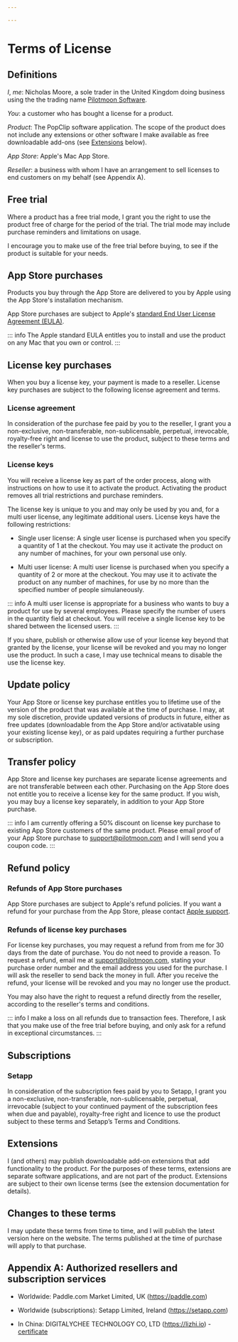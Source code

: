 ```yaml
---

---
```


# Terms of License

## Definitions

*I*, *me*: Nicholas Moore, a sole trader in the United Kingdom doing business using the the trading name [Pilotmoon Software](https://pilotmoon.com/about).

*You*: a customer who has bought a license for a product.

*Product*: The PopClip software application. The scope of the product does not include any extensions or other software I make available as free downloadable add-ons (see [Extensions](#extensions) below).

*App Store*: Apple's Mac App Store.

*Reseller*: a business with whom I have an arrangement to sell licenses to end customers on my behalf (see Appendix A).

## Free trial

Where a product has a free trial mode, I grant you the right to use the product free of charge for the period of the trial. The trial mode may include purchase reminders and limitations on usage.

I encourage you to make use of the free trial before buying, to see if the product is suitable for your needs.

## App Store purchases

Products you buy through the App Store are delivered to you by Apple using the App Store's installation mechanism.

App Store purchases are subject to Apple's [standard End User License Agreement (EULA)](https://www.apple.com/legal/internet-services/itunes/dev/stdeula/).

::: info
The Apple standard EULA entitles you to install and use the product on any Mac that you own or control.
:::

## License key purchases

When you buy a license key, your payment is made to a reseller. License key purchases are subject to the following license agreement and terms.

### License agreement

In consideration of the purchase fee paid by you to the reseller, I grant you a non-exclusive, non-transferable, non-sublicensable, perpetual, irrevocable, royalty-free right and license to use the product, subject to these terms and the reseller's terms.

### License keys

You will receive a license key as part of the order process, along with instructions on how to use it to activate the product. Activating the product removes all trial restrictions and purchase reminders.

The license key is unique to you and may only be used by you and, for a multi user license, any legitimate additional users. License keys have the following restrictions:

* Single user license: A single user license is purchased when you specify a quantity of 1 at the checkout. You may use it activate the product on any number of machines, for your own personal use only.

* Multi user license: A multi user license is purchased when you specify a quantity of 2 or more at the checkout. You may use it to activate the product on any number of machines, for use by no more than the specified number of people simulaneously.

::: info
 A multi user license is appropriate for a business who wants to buy a product for use by several employees. Please specify the number of users in the quantity field at checkout. You will receive a single license key to be shared between the licensed users.
:::

If you share, publish or otherwise allow use of your license key beyond that granted by the license, your license will be revoked and you may no longer use the product. In such a case, I may use technical means to disable the use the license key.

## Update policy

Your App Store or license key purchase entitles you to lifetime use of the version of the product that was available at the time of purchase. I may, at my sole discretion, provide updated versions of products in future, either as free updates (downloadable from the App Store and/or activatable using your existing license key), or as paid updates requiring a further purchase or subscription.

## Transfer policy

App Store and license key purchases are separate license agreements and are not transferable between each other. Purchasing on the App Store does not entitle you to receive a license key for the same product. If you wish, you may buy a license key separately, in addition to your App Store purchase.

::: info
I am currently offering a 50% discount on license key purchase to existing App Store customers of the same product. Please email proof of your App Store purchase to <a href="mailto:support@pilotmoon.com">support@pilotmoon.com</a> and I will send you a coupon code.
:::

## Refund policy

### Refunds of App Store purchases

App Store purchases are subject to Apple's refund policies. If you want a refund for your purchase from the App Store, please contact [Apple support](https://getsupport.apple.com/).

### Refunds of license key purchases

For license key purchases, you may request a refund from from me for 30 days from the date of purchase. You do not need to provide a reason. To request a refund, email me at <support@pilotmoon.com>, stating your purchase order number and the email address you used for the purchase. I will ask the reseller to send back the money in full. After you receive the refund, your license will be revoked and you may no longer use the product.

You may also have the right to request a refund directly from the reseller, according to the reseller's terms and conditions.

::: info
I make a loss on all refunds due to transaction fees. Therefore, I ask that you make use of the free trial before buying, and only ask for a refund in exceptional circumstances.
:::

## Subscriptions

### Setapp

In consideration of the subscription fees paid by you to Setapp, I grant you a non-exclusive, non-transferable, non-sublicensable, perpetual, irrevocable (subject to your continued payment of the subscription fees when due and payable), royalty-free right and licence to use the product subject to these terms and Setapp’s Terms and Conditions.

## Extensions

I (and others) may publish downloadable add-on extensions that add functionality to the product. For the purposes of these terms, extensions are separate software applications, and are not part of the product. Extensions are subject to their own license terms (see the extension documentation for details).

## Changes to these terms

I may update these terms from time to time, and I will publish the latest version here on the website. The terms published at the time of purchase will apply to that purchase.

## Appendix A: Authorized resellers and subscription services

* Worldwide: Paddle.com Market Limited, UK (<https://paddle.com>)

* Worldwide (subscriptions): Setapp Limited, Ireland (<https://setapp.com>)

* In China: DIGITALYCHEE TECHNOLOGY CO, LTD (<https://lizhi.io>) - [certificate](/lizhi)
